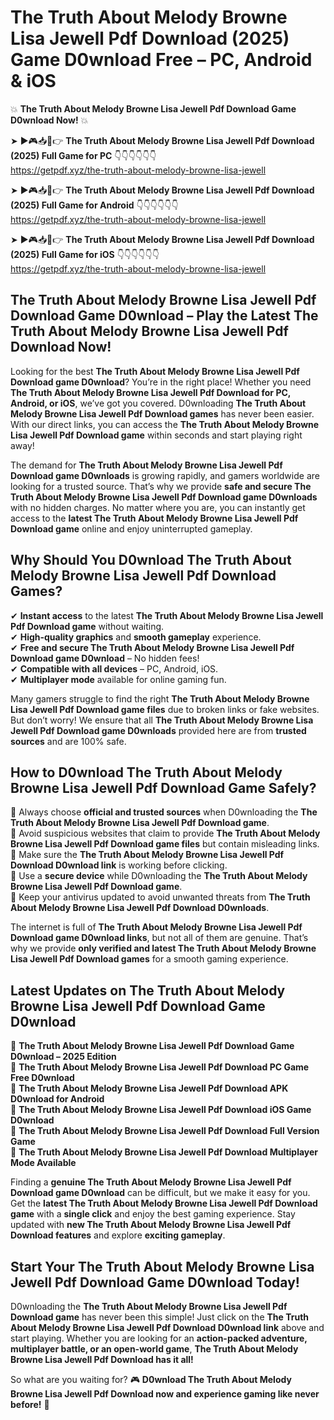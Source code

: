 # The Truth About Melody Browne Lisa Jewell Pdf Download (2025) Game D0wnload Free – PC, Android & iOS

💥 **The Truth About Melody Browne Lisa Jewell Pdf Download Game D0wnload Now!** 💥  

➤ ►🎮📥📱👉 **The Truth About Melody Browne Lisa Jewell Pdf Download (2025) Full Game for PC** 👇👇👇👇👇👇  
https://getpdf.xyz/the-truth-about-melody-browne-lisa-jewell  

➤ ►🎮📥📱👉 **The Truth About Melody Browne Lisa Jewell Pdf Download (2025) Full Game for Android** 👇👇👇👇👇👇  
https://getpdf.xyz/the-truth-about-melody-browne-lisa-jewell  

➤ ►🎮📥📱👉 **The Truth About Melody Browne Lisa Jewell Pdf Download (2025) Full Game for iOS** 👇👇👇👇👇👇  
https://getpdf.xyz/the-truth-about-melody-browne-lisa-jewell  

## The Truth About Melody Browne Lisa Jewell Pdf Download Game D0wnload – Play the Latest The Truth About Melody Browne Lisa Jewell Pdf Download Now!

Looking for the best **The Truth About Melody Browne Lisa Jewell Pdf Download game D0wnload**? You’re in the right place! Whether you need **The Truth About Melody Browne Lisa Jewell Pdf Download for PC, Android, or iOS**, we’ve got you covered. D0wnloading **The Truth About Melody Browne Lisa Jewell Pdf Download games** has never been easier. With our direct links, you can access the **The Truth About Melody Browne Lisa Jewell Pdf Download game** within seconds and start playing right away!  

The demand for **The Truth About Melody Browne Lisa Jewell Pdf Download game D0wnloads** is growing rapidly, and gamers worldwide are looking for a trusted source. That’s why we provide **safe and secure The Truth About Melody Browne Lisa Jewell Pdf Download game D0wnloads** with no hidden charges. No matter where you are, you can instantly get access to the **latest The Truth About Melody Browne Lisa Jewell Pdf Download game** online and enjoy uninterrupted gameplay.  

## **Why Should You D0wnload The Truth About Melody Browne Lisa Jewell Pdf Download Games?**  

✔ **Instant access** to the latest **The Truth About Melody Browne Lisa Jewell Pdf Download game** without waiting.  
✔ **High-quality graphics** and **smooth gameplay** experience.  
✔ **Free and secure The Truth About Melody Browne Lisa Jewell Pdf Download game D0wnload** – No hidden fees!  
✔ **Compatible with all devices** – PC, Android, iOS.  
✔ **Multiplayer mode** available for online gaming fun.  

Many gamers struggle to find the right **The Truth About Melody Browne Lisa Jewell Pdf Download game files** due to broken links or fake websites. But don’t worry! We ensure that all **The Truth About Melody Browne Lisa Jewell Pdf Download game D0wnloads** provided here are from **trusted sources** and are 100% safe.  

## **How to D0wnload The Truth About Melody Browne Lisa Jewell Pdf Download Game Safely?**  

📌 Always choose **official and trusted sources** when D0wnloading the **The Truth About Melody Browne Lisa Jewell Pdf Download game**.  
📌 Avoid suspicious websites that claim to provide **The Truth About Melody Browne Lisa Jewell Pdf Download game files** but contain misleading links.  
📌 Make sure the **The Truth About Melody Browne Lisa Jewell Pdf Download D0wnload link** is working before clicking.  
📌 Use a **secure device** while D0wnloading the **The Truth About Melody Browne Lisa Jewell Pdf Download game**.  
📌 Keep your antivirus updated to avoid unwanted threats from **The Truth About Melody Browne Lisa Jewell Pdf Download D0wnloads**.  

The internet is full of **The Truth About Melody Browne Lisa Jewell Pdf Download game D0wnload links**, but not all of them are genuine. That’s why we provide **only verified and latest The Truth About Melody Browne Lisa Jewell Pdf Download games** for a smooth gaming experience.  

## **Latest Updates on The Truth About Melody Browne Lisa Jewell Pdf Download Game D0wnload**  

🔹 **The Truth About Melody Browne Lisa Jewell Pdf Download Game D0wnload – 2025 Edition**  
🔹 **The Truth About Melody Browne Lisa Jewell Pdf Download PC Game Free D0wnload**  
🔹 **The Truth About Melody Browne Lisa Jewell Pdf Download APK D0wnload for Android**  
🔹 **The Truth About Melody Browne Lisa Jewell Pdf Download iOS Game D0wnload**  
🔹 **The Truth About Melody Browne Lisa Jewell Pdf Download Full Version Game**  
🔹 **The Truth About Melody Browne Lisa Jewell Pdf Download Multiplayer Mode Available**  

Finding a **genuine The Truth About Melody Browne Lisa Jewell Pdf Download game D0wnload** can be difficult, but we make it easy for you. Get the **latest The Truth About Melody Browne Lisa Jewell Pdf Download game** with a **single click** and enjoy the best gaming experience. Stay updated with **new The Truth About Melody Browne Lisa Jewell Pdf Download features** and explore **exciting gameplay**.  

## **Start Your The Truth About Melody Browne Lisa Jewell Pdf Download Game D0wnload Today!**  

D0wnloading the **The Truth About Melody Browne Lisa Jewell Pdf Download game** has never been this simple! Just click on the **The Truth About Melody Browne Lisa Jewell Pdf Download D0wnload link** above and start playing. Whether you are looking for an **action-packed adventure, multiplayer battle, or an open-world game**, **The Truth About Melody Browne Lisa Jewell Pdf Download has it all!**  

So what are you waiting for? 🎮 **D0wnload The Truth About Melody Browne Lisa Jewell Pdf Download now and experience gaming like never before!** 🚀  